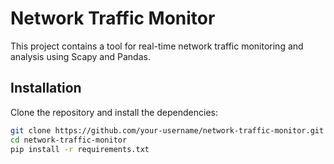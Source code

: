 # Network Traffic Monitor

This project contains a tool for real-time network traffic monitoring and analysis using Scapy and Pandas.

## Installation

Clone the repository and install the dependencies:

```bash
git clone https://github.com/your-username/network-traffic-monitor.git
cd network-traffic-monitor
pip install -r requirements.txt
